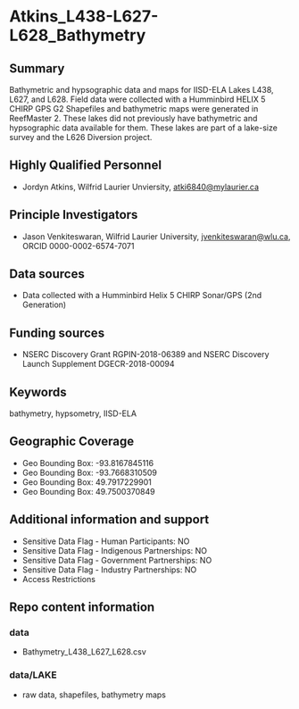 # Atkins_L438-L627-L628_Bathymetry


## Summary

Bathymetric and hypsographic data and maps for IISD-ELA Lakes L438, L627, and L628. Field data were collected with a Humminbird HELIX 5 CHIRP GPS G2 Shapefiles and bathymetric maps were generated in ReefMaster 2. These lakes did not previously have bathymetric and hypsographic data available for them. These lakes are part of a lake-size survey and the L626 Diversion project.

## Highly Qualified Personnel

- Jordyn Atkins, Wilfrid Laurier Unviersity, atki6840@mylaurier.ca

## Principle Investigators

- Jason Venkiteswaran, Wilfrid Laurier University, jvenkiteswaran@wlu.ca, ORCID 0000-0002-6574-7071

## Data sources

- Data collected with a Humminbird Helix 5 CHIRP Sonar/GPS (2nd Generation)

## Funding sources

- NSERC Discovery Grant RGPIN-2018-06389 and NSERC Discovery Launch Supplement DGECR-2018-00094

## Keywords

bathymetry, hypsometry, IISD-ELA

## Geographic Coverage

- Geo Bounding Box: -93.8167845116
- Geo Bounding Box: -93.7668310509
- Geo Bounding Box: 49.7917229901
- Geo Bounding Box: 49.7500370849

## Additional information and support

- Sensitive Data Flag - Human Participants: NO
- Sensitive Data Flag - Indigenous Partnerships: NO
- Sensitive Data Flag - Government Partnerships: NO
- Sensitive Data Flag - Industry Partnerships: NO
- Access Restrictions

## Repo content information

### data

- Bathymetry_L438_L627_L628.csv

### data/LAKE

- raw data, shapefiles, bathymetry maps
